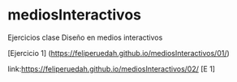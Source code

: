 # mediosInteractivos
Ejercicios clase Diseño en medios interactivos

[Ejercicio 1] (https://feliperuedah.github.io/mediosInteractivos/01/)

link:https://feliperuedah.github.io/mediosInteractivos/02/ [E 1]



